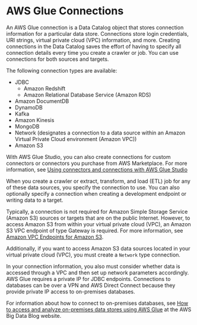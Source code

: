 # AWS Glue Connections<a name="connection-using"></a>

An AWS Glue connection is a Data Catalog object that stores connection information for a particular data store\. Connections store login credentials, URI strings, virtual private cloud \(VPC\) information, and more\. Creating connections in the Data Catalog saves the effort of having to specify all connection details every time you create a crawler or job\. You can use connections for both sources and targets\.

The following connection types are available:
+ JDBC
  + Amazon Redshift
  + Amazon Relational Database Service \(Amazon RDS\)
+ Amazon DocumentDB
+ DynamoDB
+ Kafka
+ Amazon Kinesis
+ MongoDB
+ Network \(designates a connection to a data source within an Amazon Virtual Private Cloud environment \(Amazon VPC\)\)
+ Amazon S3

With AWS Glue Studio, you can also create connections for custom connectors or connectors you purchase from AWS Marketplace\. For more information, see [Using connectors and connections with AWS Glue Studio](https://docs.aws.amazon.com/glue/latest/ug/connectors-chapter.html) 

When you create a crawler or extract, transform, and load \(ETL\) job for any of these data sources, you specify the connection to use\. You can also optionally specify a connection when creating a development endpoint or writing data to a target\.

Typically, a connection is not required for Amazon Simple Storage Service \(Amazon S3\) sources or targets that are on the public Internet\. However, to access Amazon S3 from within your virtual private cloud \(VPC\), an Amazon S3 VPC endpoint of type Gateway is required\. For more information, see [Amazon VPC Endpoints for Amazon S3](vpc-endpoints-s3.md)\. 

Additionally, if you want to access Amazon S3 data sources located in your virtual private cloud \(VPC\), you must create a `Network` type connection\. 

In your connection information, you also must consider whether data is accessed through a VPC and then set up network parameters accordingly\.  AWS Glue requires a private IP for JDBC endpoints\. Connections to databases can be over a VPN and AWS Direct Connect because they provide private IP access to on\-premises databases\.

For information about how to connect to on\-premises databases, see [How to access and analyze on\-premises data stores using AWS Glue](http://aws.amazon.com/blogs/big-data/how-to-access-and-analyze-on-premises-data-stores-using-aws-glue/) at the AWS Big Data Blog website\.